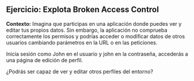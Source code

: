 ## Ejercicio: Explota Broken Access Control

**Contexto:** Imagina que participas en una aplicación donde puedes ver y editar tus propios datos. Sin embargo, la aplicación no comprueba correctamente los permisos y podrías acceder o modificar datos de otros usuarios cambiando parámetros en la URL o en las peticiones.

Inicia sesión como John en el usuario y john en la contraseña, accederás a una página de edición de perfil.

¿Podrás ser capaz de ver y editar otros perfiles del entorno?